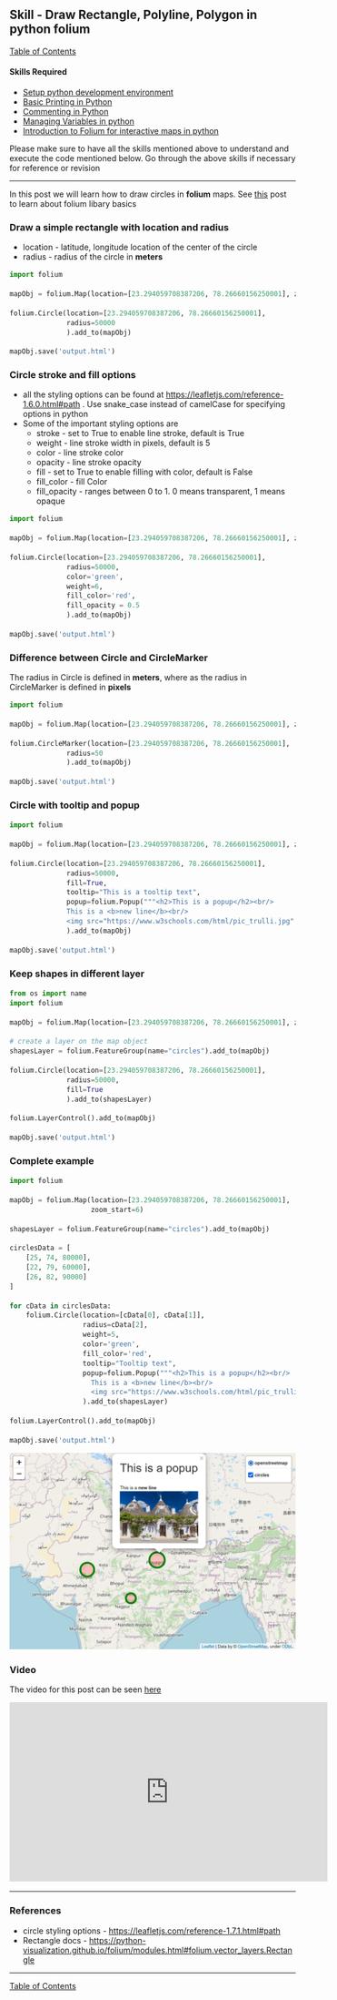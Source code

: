 ## Skill - Draw Rectangle, Polyline, Polygon in python folium

[Table of Contents](https://nagasudhir.blogspot.com/2020/04/taming-python-table-of-contents.html)

#### Skills Required
* [Setup python development environment](https://nagasudhir.blogspot.com/2020/04/setup-python-development-environment_14.html)
* [Basic Printing in Python](https://nagasudhir.blogspot.com/2020/04/basic-printing-in-python.html)
* [Commenting in Python](https://nagasudhir.blogspot.com/2020/04/comments-in-python.html)
* [Managing Variables in python](https://nagasudhir.blogspot.com/2020/04/managing-variables-in-python.html)
* [Introduction to Folium for interactive maps in python](https://nagasudhir.blogspot.com/2021/07/introduction-to-folium-for-interactive.html)

Please make sure to have all the skills mentioned above to understand and execute the code mentioned below. Go through the above skills if necessary for reference or revision
<hr/>

In this post we will learn how to draw circles in **folium** maps. See [this](https://nagasudhir.blogspot.com/2021/07/introduction-to-folium-for-interactive.html) post to learn about folium libary basics

### Draw a simple rectangle with location and radius
* location - latitude, longitude location of the center of the circle
* radius - radius of the circle in **meters**
```python
import folium

mapObj = folium.Map(location=[23.294059708387206, 78.26660156250001], zoom_start=6)

folium.Circle(location=[23.294059708387206, 78.26660156250001],
              radius=50000
              ).add_to(mapObj)

mapObj.save('output.html')
```

### Circle stroke and fill options
* all the styling options can be found at https://leafletjs.com/reference-1.6.0.html#path . Use snake_case instead of camelCase for specifying options in python
* Some of the important styling options are
	* stroke - set to True to enable line stroke, default is True 
	* weight - line stroke width in pixels, default is 5
	* color - line stroke color
	* opacity - line stroke opacity
	* fill - set to True to enable filling with color, default is False
	* fill_color - fill Color
	* fill_opacity - ranges between 0 to 1. 0 means transparent, 1 means opaque
```python
import folium

mapObj = folium.Map(location=[23.294059708387206, 78.26660156250001], zoom_start=6)

folium.Circle(location=[23.294059708387206, 78.26660156250001],
              radius=50000,
              color='green',
              weight=6,
              fill_color='red',
              fill_opacity = 0.5
              ).add_to(mapObj)

mapObj.save('output.html')
```

### Difference between Circle and CircleMarker
The radius in Circle is defined in **meters**, where as the radius in CircleMarker is defined in **pixels**
```python
import folium

mapObj = folium.Map(location=[23.294059708387206, 78.26660156250001], zoom_start=6)

folium.CircleMarker(location=[23.294059708387206, 78.26660156250001],
              radius=50
              ).add_to(mapObj)

mapObj.save('output.html')
```

### Circle with tooltip and popup
```python
import folium

mapObj = folium.Map(location=[23.294059708387206, 78.26660156250001], zoom_start=6)

folium.Circle(location=[23.294059708387206, 78.26660156250001],
              radius=50000,
              fill=True,
              tooltip="This is a tooltip text",
              popup=folium.Popup("""<h2>This is a popup</h2><br/>
              This is a <b>new line</b><br/>
              <img src="https://www.w3schools.com/html/pic_trulli.jpg" alt="Trulli" style="max-width:100%;max-height:100%">""", max_width=500)
              ).add_to(mapObj)

mapObj.save('output.html')
```

### Keep shapes in different layer
```python
from os import name
import folium

mapObj = folium.Map(location=[23.294059708387206, 78.26660156250001], zoom_start=6)

# create a layer on the map object
shapesLayer = folium.FeatureGroup(name="circles").add_to(mapObj)

folium.Circle(location=[23.294059708387206, 78.26660156250001],
              radius=50000,
              fill=True
              ).add_to(shapesLayer)

folium.LayerControl().add_to(mapObj)

mapObj.save('output.html')
```

### Complete example
```python
import folium

mapObj = folium.Map(location=[23.294059708387206, 78.26660156250001],
                    zoom_start=6)

shapesLayer = folium.FeatureGroup(name="circles").add_to(mapObj)

circlesData = [
    [25, 74, 80000],
    [22, 79, 60000],
    [26, 82, 90000]
]

for cData in circlesData:
    folium.Circle(location=[cData[0], cData[1]],
                  radius=cData[2],
                  weight=5,
                  color='green',
                  fill_color='red',
                  tooltip="Tooltip text",
                  popup=folium.Popup("""<h2>This is a popup</h2><br/>
                    This is a <b>new line</b><br/>
                    <img src="https://www.w3schools.com/html/pic_trulli.jpg" alt="Trulli" style="max-width:100%;max-height:100%">""", max_width=500)
                  ).add_to(shapesLayer)

folium.LayerControl().add_to(mapObj)

mapObj.save('output.html')
```

![folium_circles_demo](https://github.com/nagasudhirpulla/taming_python/raw/master/blog/skills/assets/img/folium_circles_demo.png)
### Video
The video for this post can be seen [here](https://youtu.be/jFaa2vwU4-M)

<iframe width="560" height="315" src="https://www.youtube.com/embed/jFaa2vwU4-M" title="YouTube video player" frameborder="0" allow="accelerometer; autoplay; clipboard-write; encrypted-media; gyroscope; picture-in-picture" allowfullscreen></iframe>

<hr/>

### References
* circle styling options - https://leafletjs.com/reference-1.7.1.html#path
* Rectangle docs - https://python-visualization.github.io/folium/modules.html#folium.vector_layers.Rectangle

<hr/>

[Table of Contents](https://nagasudhir.blogspot.com/2020/04/taming-python-table-of-contents.html)


<!--stackedit_data:
eyJoaXN0b3J5IjpbLTEyMzkwNDQwNjldfQ==
-->